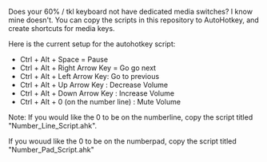 
Does your 60% / tkl keyboard not have dedicated media switches? I know mine doesn't. 
You can copy the scripts in this repository to AutoHotkey, and create shortcuts for media keys.

Here is the current setup for the autohotkey script:

* Ctrl + Alt + Space = Pause
* Ctrl + Alt + Right Arrow Key = Go go next
* Ctrl + Alt + Left Arrow Key: Go to previous
* Ctrl + Alt + Up Arrow Key : Decrease Volume
* Ctrl + Alt + Down Arrow Key : Increase Volume
* Ctrl + Alt + 0 (on the number line) : Mute Volume


Note: If you would like the 0 to be on the numberline, copy the script titled "Number_Line_Script.ahk".

If you wouud like the 0 to be on the numberpad, copy the script titled "Number_Pad_Script.ahk"
